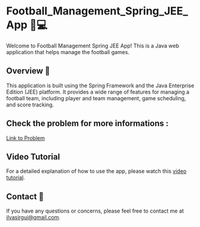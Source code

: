 # Football_Management_Spring_JEE_App 🌱💻

Welcome to Football Management Spring JEE App! This is a Java web application that helps manage the football games.

## Overview 📝

This application is built using the Spring Framework and the Java Enterprise Edition (JEE) platform. It provides a wide range of features for managing a football team, including player and team management, game scheduling, and score tracking.


## Check the problem for more informations : 
[Link to Problem](https://github.com/Daeels/Spring_JEE/blob/main/Projet%20de%20fin%20de%20module%20JEE%20et%20Spring%20boot.pdf)

## Video Tutorial
For a detailed explanation of how to use the app, please watch this [video tutorial](https://drive.google.com/file/d/1urdah7deWgkmc1NFZRKRi8rEROW662Zw/view?usp=sharing).

## Contact 📧
If you have any questions or concerns, please feel free to contact me at [ilyasirgui@gmail.com](mailto:ilyasirgui@gmail.com).
